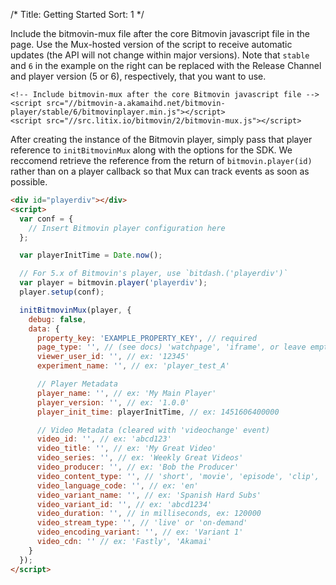 /*
Title: Getting Started
Sort: 1
*/

Include the bitmovin-mux file after the core Bitmovin javascript file in the page. Use the Mux-hosted version of the script to receive automatic updates (the API will not change within major versions). Note that `stable` and `6` in the example on the right can be replaced with the Release Channel and player version (5 or 6), respectively, that you want to use.

```
<!-- Include bitmovin-mux after the core Bitmovin javascript file -->
<script src="//bitmovin-a.akamaihd.net/bitmovin-player/stable/6/bitmovinplayer.min.js"></script>
<script src="//src.litix.io/bitmovin/2/bitmovin-mux.js"></script>
```

After creating the instance of the Bitmovin player, simply pass that player reference to <code>initBitmovinMux</code> along with the options for the SDK. We reccomend retrieve the reference from the return of <code>bitmovin.player(id)</code> rather than on a player callback so that Mux can track events as soon as possible.

```html
<div id="playerdiv"></div>
<script>
  var conf = {
    // Insert Bitmovin player configuration here
  };

  var playerInitTime = Date.now();

  // For 5.x of Bitmovin's player, use `bitdash.('playerdiv')`
  var player = bitmovin.player('playerdiv');
  player.setup(conf);

  initBitmovinMux(player, {
    debug: false,
    data: {
      property_key: 'EXAMPLE_PROPERTY_KEY', // required
      page_type: '', // (see docs) 'watchpage', 'iframe', or leave empty
      viewer_user_id: '', // ex: '12345'
      experiment_name: '', // ex: 'player_test_A'

      // Player Metadata
      player_name: '', // ex: 'My Main Player'
      player_version: '', // ex: '1.0.0'
      player_init_time: playerInitTime, // ex: 1451606400000

      // Video Metadata (cleared with 'videochange' event)
      video_id: '', // ex: 'abcd123'
      video_title: '', // ex: 'My Great Video'
      video_series: '', // ex: 'Weekly Great Videos'
      video_producer: '', // ex: 'Bob the Producer'
      video_content_type: '', // 'short', 'movie', 'episode', 'clip', 'trailer', or 'event'
      video_language_code: '', // ex: 'en'
      video_variant_name: '', // ex: 'Spanish Hard Subs'
      video_variant_id: '', // ex: 'abcd1234'
      video_duration: '', // in milliseconds, ex: 120000
      video_stream_type: '', // 'live' or 'on-demand'
      video_encoding_variant: '', // ex: 'Variant 1'
      video_cdn: '' // ex: 'Fastly', 'Akamai'
    }
  });
</script>
```
